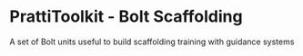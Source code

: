 # PrattiToolkit - Bolt Scaffolding

A set of Bolt units useful to build scaffolding training with guidance systems
